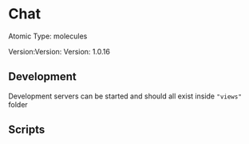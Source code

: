 # Chat

Atomic Type: molecules

Version:Version: Version: 1.0.16

## Development

Development servers can be started and should all exist inside `"views"` folder

## Scripts
